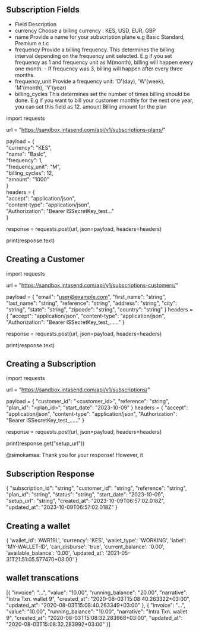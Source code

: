 ## Subscription Fields
- Field	Description
- currency	Choose a billing currency : KES, USD, EUR, GBP
- name	Provide a name for your subscription plane e.g Basic Standard, Premium e.t.c
- frequency	Provide a billing frequency. This determines the billing interval depending on the frequency unit selected. E.g if you set frequency as 1 and frequency unit as M(month), billing will happen every one month. - If frequency was 3, billing will happen after every three months.
- frequency_unit	Provide a frequency unit: 'D'(day), 'W'(week), 'M'(month), 'Y'(year)
- billing_cycles	This determines set the number of times billing should be done. E.g if you want to bill your customer monthly for the next one year, you can set this field as 12.
amount	Billing amount for the plan

import requests

url = "https://sandbox.intasend.com/api/v1/subscriptions-plans/"

payload = {  
    "currency": "KES",  
    "name": "Basic",  
    "frequency": 1,  
    "frequency_unit": "M",  
    "billing_cycles": 12,  
    "amount": "1000"  
}  
headers = {  
    "accept": "application/json",  
    "content-type": "application/json",  
    "Authorization": "Bearer ISSecretKey_test..."  
}

response = requests.post(url, json=payload, headers=headers)

print(response.text)

## Creating a Customer
import requests

url = "https://sandbox.intasend.com/api/v1/subscriptions-customers/"

payload = {
    "email": "user@example.com",
    "first_name": "string",
    "last_name": "string",
    "reference": "string",
    "address": "string",
    "city": "string",
    "state": "string",
    "zipcode": "string",
    "country": "string"
}
headers = {
    "accept": "application/json",
    "content-type": "application/json",
    "Authorization": "Bearer ISSecretKey_test_......"
}

response = requests.post(url, json=payload, headers=headers)

print(response.text)

## Creating a Subscription
import requests

url = "https://sandbox.intasend.com/api/v1/subscriptions/"

payload = {
    "customer_id": "<customer_id>",
    "reference": "string",
    "plan_id": "<plan_id>",
    "start_date": "2023-10-09"
}
headers = {
    "accept": "application/json",
    "content-type": "application/json",
    "Authorization": "Bearer ISSecretKey_test_......"
}

response = requests.post(url, json=payload, headers=headers)

print(response.get("setup_url"))

@simokamaa: Thank you for your response! However, it
## Subscription Response
{
  "subscription_id": "string",
  "customer_id": "string",
  "reference": "string",
  "plan_id": "string",
  "status": "string",
  "start_date": "2023-10-09",
  "setup_url": "string",
  "created_at": "2023-10-09T06:57:02.018Z",
  "updated_at": "2023-10-09T06:57:02.018Z"
}

## Creating a wallet
{
    'wallet_id': 'AWR19L',
    'currency': 'KES',
    'wallet_type': 'WORKING',
    'label': 'MY-WALLET-ID',
    'can_disburse': 'true',
    'current_balance': '0.00',
    'available_balance': '0.00',
    'updated_at': '2021-05-31T21:51:05.577470+03:00'
}

## wallet transcations
[{
    "invoice": "...",
    "value": "10.00",
    "running_balance": "20.00",
    "narrative": "Intra Txn. wallet 9",
    "created_at": "2020-08-03T15:08:40.263322+03:00",
    "updated_at": "2020-08-03T15:08:40.263349+03:00"
}, {
    "invoice": "...",
    "value": "10.00",
    "running_balance": "10.00",
    "narrative": "Intra Txn. wallet 9",
    "created_at": "2020-08-03T15:08:32.283968+03:00",
    "updated_at": "2020-08-03T15:08:32.283992+03:00"
}]